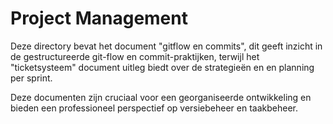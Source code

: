 # Project Management
Deze directory bevat het document "gitflow en commits", dit geeft inzicht in de gestructureerde git-flow en commit-praktijken, terwijl het "ticketsysteem" document uitleg biedt over de strategieën en en planning per sprint.

Deze documenten zijn cruciaal voor een georganiseerde ontwikkeling en bieden een professioneel perspectief op versiebeheer en taakbeheer. 
